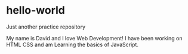 # hello-world
Just another practice repository

My name is David and I love Web Development! I have been working on HTML CSS and am Learning the basics of JavaScript.
